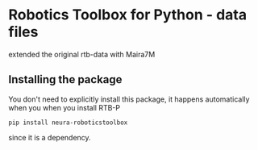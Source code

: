# Robotics Toolbox for Python - data files

extended the original rtb-data with Maira7M

## Installing the package

You don't need to explicitly install this package, it happens automatically when you when you install RTB-P

```
pip install neura-roboticstoolbox
```
since it is a dependency.
